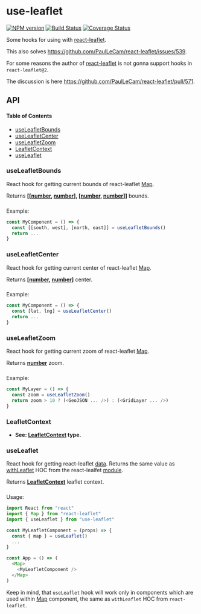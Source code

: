 # use-leaflet

[![NPM version](https://img.shields.io/npm/v/use-leaflet.svg?style=flat-square)](https://npmjs.org/package/use-leaflet)
[![Build Status](https://img.shields.io/travis/vadzim/use-leaflet/master.svg?style=flat-square)](https://travis-ci.org/vadzim/use-leaflet)
[![Coverage Status](https://img.shields.io/codecov/c/github/vadzim/use-leaflet/master.svg?style=flat-square)](https://codecov.io/gh/vadzim/use-leaflet/branch/master)

Some hooks for using with [react-leaflet](https://www.npmjs.com/package/react-leaflet).

This also solves <https://github.com/PaulLeCam/react-leaflet/issues/539>.

For some reasons the author of [react-leaflet](https://www.npmjs.com/package/react-leaflet) is not gonna support hooks in `react-leaflet@2`.

The discussion is here <https://github.com/PaulLeCam/react-leaflet/pull/571>.

## API

<!-- Generated by documentation.js. Update this documentation by updating the source code. -->

#### Table of Contents

-   [useLeafletBounds](#useleafletbounds)
-   [useLeafletCenter](#useleafletcenter)
-   [useLeafletZoom](#useleafletzoom)
-   [LeafletContext](#leafletcontext)
-   [useLeaflet](#useleaflet)

### useLeafletBounds

React hook for getting current bounds of react-leaflet [Map](https://react-leaflet.js.org/docs/en/components.html#map).

Returns **\[\[[number](https://developer.mozilla.org/docs/Web/JavaScript/Reference/Global_Objects/Number), [number](https://developer.mozilla.org/docs/Web/JavaScript/Reference/Global_Objects/Number)], \[[number](https://developer.mozilla.org/docs/Web/JavaScript/Reference/Global_Objects/Number), [number](https://developer.mozilla.org/docs/Web/JavaScript/Reference/Global_Objects/Number)]]** bounds.

### 

Example:

```javascript
const MyComponent = () => {
  const [[south, west], [north, east]] = useLeafletBounds()
  return ...
}
```

### useLeafletCenter

React hook for getting current center of react-leaflet [Map](https://react-leaflet.js.org/docs/en/components.html#map).

Returns **\[[number](https://developer.mozilla.org/docs/Web/JavaScript/Reference/Global_Objects/Number), [number](https://developer.mozilla.org/docs/Web/JavaScript/Reference/Global_Objects/Number)]** center.

### 

Example:

```javascript
const MyComponent = () => {
  const [lat, lng] = useLeafletCenter()
  return ...
}
```

### useLeafletZoom

React hook for getting current zoom of react-leaflet [Map](https://react-leaflet.js.org/docs/en/components.html#map).

Returns **[number](https://developer.mozilla.org/docs/Web/JavaScript/Reference/Global_Objects/Number)** zoom.

### 

Example:

```javascript
const MyLayer = () => {
  const zoom = useLeafletZoom()
  return zoom > 10 ? (<GeoJSON ... />) : (<GridLayer ... />)
}
```

### LeafletContext

-   **See: [LeafletContext](https://react-leaflet.js.org/docs/en/context.html) type.**

### useLeaflet

React hook for getting react-leaflet [data](https://react-leaflet.js.org/docs/en/context.html). Returns the same value as [withLeaflet](https://react-leaflet.js.org/docs/en/context.html) HOC from the react-lealfet [module](https://www.npmjs.com/package/react-leaflet).

Returns **[LeafletContext](#leafletcontext)** leaflet context.

### 

Usage:

```javascript
import React from "react"
import { Map } from "react-leaflet"
import { useLeaflet } from "use-leaflet"

const MyLeafletComponent = (props) => {
  const { map } = useLeaflet()
  ...
}

const App = () => (
  <Map>
    <MyLeafletComponent />
  </Map>
)
```

Keep in mind, that `useLeaflet` hook will work only in components which are used within [Map](https://react-leaflet.js.org/docs/en/components.html#map) component, the same as `withLeaflet` HOC from `react-leaflet`.
